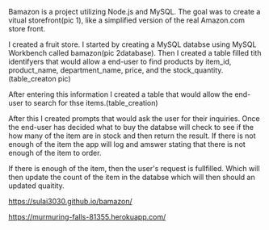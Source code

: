 Bamazon is a project utilizing Node.js and MySQL.  The goal was to create a vitual storefront(pic 1), like a simplified version of the real Amazon.com store front. 

I created a fruit store. I started by creating a MySQL databse using MySQL Workbench called bamazon(pic 2database). 
Then I created a table filled tith identifyers that would allow a end-user to find products by item_id, product_name, department_name, price, and the stock_quantity.(table_creaton pic)

After entering this information I created a table that would allow the end-user to search for thse items.(table_creation)

After this I created prompts that would ask the user for their inquiries. Once the end-user has decided what to buy the databse will check to see if the how many of the item are in stock and then return the result.  If there is not enough of the item the app will log and amswer stating that there is not enough of the item to order.

If there is enough of the item, then the user's request is fullfilled. Which will then update the count of the item in the databse which will then should an updated quaitity.


https://sulai3030.github.io/bamazon/


https://murmuring-falls-81355.herokuapp.com/
